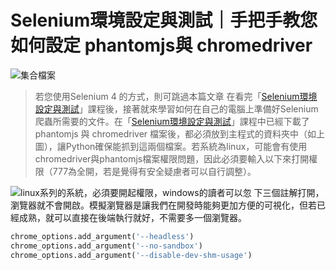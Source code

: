 # Selenium環境設定與測試｜手把手教您如何設定 phantomjs與 chromedriver
![集合檔案](https://i.imgur.com/R8oPW16.png)
> 若您使用Selenium 4 的方式，則可跳過本篇文章
在看完「[Selenium環境設定與測試](/classification/crawler_king/70)」課程後，接著就來學習如何在自己的電腦上準備好Selenium爬蟲所需要的文件。在「[Selenium環境設定與測試](/classification/crawler_king/70)」課程中已經下載了 phantomjs 與 chromedriver 檔案後，都必須放到主程式的資料夾中（如上圖），讓Python確保能抓到這兩個檔案。若系統為linux，可能會有使用chromedriver與phantomjs檔案權限問題，因此必須要輸入以下來打開權限（777為全開，若是覺得有安全疑慮者可以自行調整）。

![linux系列的系統，必須要開起權限，windows的讀者可以忽](https://i.imgur.com/u144Ya1.png)
下三個註解打開，瀏覽器就不會開啟。模擬瀏覽器是讓我們在開發時能夠更加方便的可視化，但若已經成熟，就可以直接在後端執行就好，不需要多一個瀏覽器。
```python
chrome_options.add_argument('--headless')
chrome_options.add_argument('--no-sandbox')
chrome_options.add_argument('--disable-dev-shm-usage')
```

